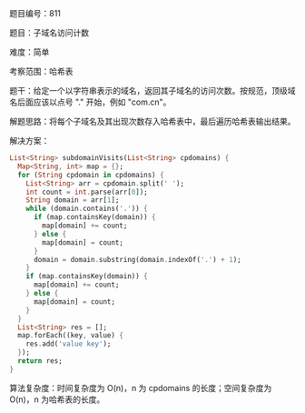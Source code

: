 题目编号：811

题目：子域名访问计数

难度：简单

考察范围：哈希表

题干：给定一个以字符串表示的域名，返回其子域名的访问次数。按规范，顶级域名后面应该以点号 "." 开始，例如 "com.cn"。

解题思路：将每个子域名及其出现次数存入哈希表中，最后遍历哈希表输出结果。

解决方案：

```dart
List<String> subdomainVisits(List<String> cpdomains) {
  Map<String, int> map = {};
  for (String cpdomain in cpdomains) {
    List<String> arr = cpdomain.split(' ');
    int count = int.parse(arr[0]);
    String domain = arr[1];
    while (domain.contains('.')) {
      if (map.containsKey(domain)) {
        map[domain] += count;
      } else {
        map[domain] = count;
      }
      domain = domain.substring(domain.indexOf('.') + 1);
    }
    if (map.containsKey(domain)) {
      map[domain] += count;
    } else {
      map[domain] = count;
    }
  }
  List<String> res = [];
  map.forEach((key, value) {
    res.add('value key');
  });
  return res;
}
```

算法复杂度：时间复杂度为 O(n)，n 为 cpdomains 的长度；空间复杂度为 O(n)，n 为哈希表的长度。